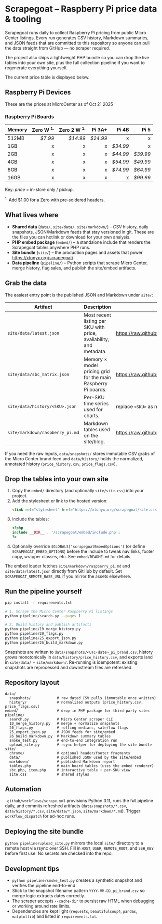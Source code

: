 # Scrapegoat – Raspberry Pi price data & tooling

Scrapegoat runs daily to collect Raspberry Pi pricing from public Micro Center listings. Every run generates CSV history, Markdown summaries, and JSON feeds that are committed to this repository so anyone can pull the data straight from GitHub — no scraper required.

The project also ships a lightweight PHP bundle so you can drop the live tables into your own site, plus the full collection pipeline if you want to regenerate everything yourself.

The current price table is displayed below.

<!-- pi-table:start -->

## Raspberry Pi Devices

These are the prices at MicroCenter as of Oct 21 2025

### Raspberry Pi Boards

|Memory|Zero W <sup>1.</sup>|Zero 2 W <sup>1.</sup>|Pi 3A+|Pi 4B|Pi 5|
|:-|-:|-:|-:|-:|-:|
|512MB|*$7.99*|*$14.99*|*$24.99*|x|x|
|1GB|x|x|x|*$34.99*|x|
|2GB|x|x|x|*$44.99*|*$39.99*|
|4GB|x|x|x|*$54.99*|*$49.99*|
|8GB|x|x|x|*$74.99*|*$64.99*|
|16GB|x|x|x|x|*$99.99*|

Key: *price* = in-store only / pickup.

<sup>1.</sup> Add $1.00 for a Zero with pre-soldered headers.

<!-- pi-table:end -->

## What lives where

- **Shared data** (`data/`, `site/data/`, `site/markdown/`) – CSV history, daily snapshots, JSON/Markdown feeds that stay versioned in git. These are the files you can hotlink or download for your own analysis.
- **PHP embed package** (`embed/`) – a standalone include that renders the Scrapegoat tables anywhere PHP runs.
- **Site bundle** (`site/`) – the production pages and assets that power <https://xtonyx.org/scrapegoat/>.
- **Data pipeline** (`pipeline/`) – Python scripts that scrape Micro Center, merge history, flag sales, and publish the site/embed artifacts.

## Grab the data

The easiest entry point is the published JSON and Markdown under `site/`:

| Artifact                        | Description                                                         | Raw URL                                                                                        |
| ------------------------------- | ------------------------------------------------------------------- | ---------------------------------------------------------------------------------------------- |
| `site/data/latest.json`         | Most recent listing per SKU with price, availability, and metadata. | <https://raw.githubusercontent.com/omgsideburns/scrapegoat/main/site/data/latest.json>         |
| `site/data/sbc_matrix.json`     | Memory × model pricing grid for the main Raspberry Pi boards.       | <https://raw.githubusercontent.com/omgsideburns/scrapegoat/main/site/data/sbc_matrix.json>     |
| `site/data/history/<SKU>.json`  | Per-SKU time series used for charts.                                | replace `<SKU>` as needed                                                                      |
| `site/markdown/raspberry_pi.md` | Markdown tables used on the site/blog.                              | <https://raw.githubusercontent.com/omgsideburns/scrapegoat/main/site/markdown/raspberry_pi.md> |

If you need the raw inputs, `data/snapshots/` stores immutable CSV grabs of the Micro Center brand feed and `data/history/` holds the normalized, annotated history (`price_history.csv`, `price_flags.csv`).

## Drop the tables into your own site

1. Copy the `embed/` directory (and optionally `site/site.css`) into your project.
2. Add the stylesheet or link to the hosted version:
   ```html
   <link rel="stylesheet" href="https://xtonyx.org/scrapegoat/site.css" />
   ```
3. Include the tables:
   ```php
   <?php
   include __DIR__ . '/scrapegoat/embed/include.php';
   ?>
   ```
4. Optionally override `$GLOBALS['scrapegoatEmbedOptions']` (or define `SCRAPEGOAT_EMBED_OPTIONS`) before the include to tweak nav links, footer copy, wrapper classes, etc. See `embed/README.md` for details.

The embed loader fetches `site/markdown/raspberry_pi.md` and `site/data/latest.json` directly from GitHub by default. Set `SCRAPEGOAT_REMOTE_BASE_URL` if you mirror the assets elsewhere.

## Run the pipeline yourself

```bash
pip install -r requirements.txt

# 1. Scrape the Micro Center Raspberry Pi listings
python pipeline/search.py --pages 1

# 2. Build history and publish artifacts
python pipeline/10_merge_history.py
python pipeline/20_flags.py
python pipeline/25_export_json.py
python pipeline/26_build_markdown.py
```

Snapshots are written to `data/snapshots/<UTC-date>_pi_brand.csv`, history grows monotonically in `data/history/price_history.csv`, and exports land in `site/data/` + `site/markdown/`. Re-running is idempotent: existing snapshots are reprocessed and downstream files are refreshed.

## Repository layout

```
data/
  snapshots/            # raw dated CSV pulls (immutable once written)
  history/              # normalized outputs (price_history.csv, price_flags.csv)
embed/                  # drop-in PHP package for third-party sites
pipeline/
  search.py             # Micro Center scraper CLI
  10_merge_history.py   # merge + normalize snapshots
  20_flags.py           # rolling medians, sale/low flags
  25_export_json.py     # JSON feeds for site/embed
  26_build_markdown.py  # Markdown summary tables
  smoke_test.py         # end-to-end integration run
  upload_site.py        # rsync helper for deploying the site bundle
site/
  chrome/               # optional header/footer fragments
  data/                 # published JSON used by the site/embed
  markdown/             # published Markdown report
  tables.php            # main board tables (uses the embed renderer)
  sbc.php, item.php     # interactive table + per-SKU view
  site.css              # shared styles
```

## Automation

`.github/workflows/scrape.yml` provisions Python 3.11, runs the full pipeline daily, and commits refreshed artifacts (`data/snapshots/*.csv`, `data/history/*.csv`, `site/data/*.json`, `site/markdown/*.md`). Trigger `workflow_dispatch` for ad-hoc runs.

## Deploying the site bundle

`python pipeline/upload_site.py` mirrors the local `site/` directory to a remote host via rsync over SSH. Fill in `HOST`, `USER`, `REMOTE_ROOT`, and `SSH_KEY` before first use. No secrets are checked into the repo.

## Development tips

- `python pipeline/smoke_test.py` creates a synthetic snapshot and verifies the pipeline end-to-end.
- Stick to the snapshot filename pattern `YYYY-MM-DD_pi_brand.csv` so merge logic extracts dates correctly.
- The scraper accepts `--cache-dir` to persist raw HTML when debugging or working around rate limits.
- Dependencies are kept light (`requests`, `beautifulsoup4`, `pandas`, `matplotlib`) and listed in `requirements.txt`.
